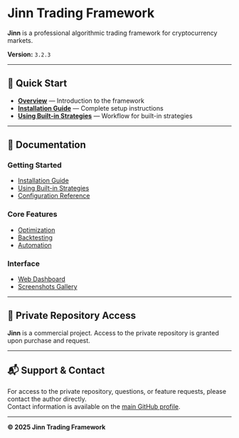 # Jinn Trading Framework

**Jinn** is a professional algorithmic trading framework for cryptocurrency markets.

**Version:** `3.2.3`

---

## 🚀 Quick Start

- **[Overview](docs/overview.md)** — Introduction to the framework
- **[Installation Guide](docs/installation.md)** — Complete setup instructions
- **[Using Built-in Strategies](docs/workflow.md)** — Workflow for built-in strategies

---

## 📖 Documentation

### Getting Started

- [Installation Guide](docs/installation.md)
- [Using Built-in Strategies](docs/workflow.md)
- [Configuration Reference](docs/configuration.md)

### Core Features

- [Optimization](docs/workflow.md#optimization)
- [Backtesting](docs/workflow.md#backtesting)
- [Automation](docs/workflow.md#automation)

### Interface

- [Web Dashboard](docs/overview.md#web-interface)
- [Screenshots Gallery](docs/screenshots.md)

---

## 💼 Private Repository Access

**Jinn** is a commercial project. Access to the private repository is granted upon purchase and request.

---

## 📬 Support & Contact

For access to the private repository, questions, or feature requests, please contact the author directly.  
Contact information is available on the [main GitHub profile](https://github.com/albert-alanreys).

---

**© 2025 Jinn Trading Framework**
